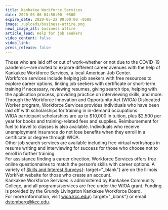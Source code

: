```yaml
---
title: Kankakee Workforce Services
date: 2020-05-06 04:58:00 -0500
expire_date: 2020-05-22 00:00:00 -0500
image: /uploads/business-attire.png
news_image_alt: business attire
article_lead: Help for job seekers
video_content: false
video_link:
press_release: false
---
```


Those who are laid off or out of work–whether or not due to the COVID-19 pandemic—are invited to explore different career avenues with the help of Kankakee Workforce Services, a local American Job Center.&nbsp;<br>Workforce services include helping job seekers with free resources to explore career options, linking job seekers with certificate or short-term training if necessary, reviewing resumes, giving search tips, helping with the application process, providing practice on interviewing skills, and more.<br>Through the Workforce Innovation and Opportunity Act (WIOA) Dislocated Worker program, Workforce Services provides individuals who have been laid off with scholarships for training in in-demand occupations.&nbsp;<br>WIOA participant scholarships are up to $10,000 in tuition, plus $2,500 per year for books and training-related fees and supplies. Reimbursement for fuel to travel to classes is also available. Individuals who receive unemployment insurance do not lose benefits when they enroll in a certificate or degree through WIOA.<br>Other job search services are available including free virtual workshops in resume writing and interviewing for success for those who choose not to enroll in further training.<br>For assistance finding a career direction, Workforce Services offers free online questionnaires to match the person’s skills with career options. A variety of [Skills and Interest Surveys](https://www.illinoisworknet.com/explore/Pages/SkillandInterestSurveys.aspx){: target="_blank"} are on the Illinois WorkNet website for those who create an account.<br>Kankakee Workforce Services is administered by Kankakee Community College, and all programs/services are free under the WIOA grant. Funding is provided by the Grundy Livingston Kankakee Workforce Board.&nbsp;<br>For more information, visit [wioa.kcc.edu](https://wioa.kcc.edu/){: target="_blank"} or email [dstomberg@kcc.edu](mailto:dstomberg@kcc.edu).